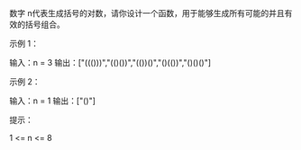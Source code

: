 数字 n代表生成括号的对数，请你设计一个函数，用于能够生成所有可能的并且有效的括号组合。

示例 1：

输入：n = 3
输出：["((()))","(()())","(())()","()(())","()()()"]

示例 2：

输入：n = 1
输出：["()"]

提示：

1 <= n <= 8
